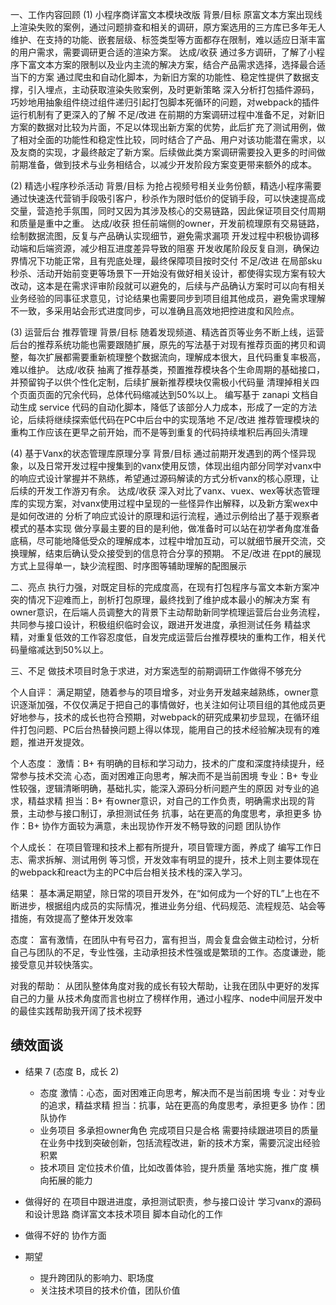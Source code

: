 一、工作内容回顾
  (1) 小程序商详富文本模块改版
    背景/目标
      原富文本方案出现线上渲染失败的案例，通过问题排查和相关的调研，原方案选用的三方库已多年无人维护、在支持的功能、嵌套层级、标签类型等方面都存在限制，难以适应日渐丰富的用户需求，需要调研更合适的渲染方案。
    达成/收获
      通过多方调研，了解了小程序下富文本方案的限制以及业内主流的解决方案，结合产品需求选择，选择最合适当下的方案
      通过爬虫和自动化脚本，为新旧方案的功能性、稳定性提供了数据支撑，引入埋点，主动获取渲染失败案例，及时更新策略
      深入分析打包插件源码，巧妙地用抽象组件绕过组件递归引起打包脚本死循环的问题，对webpack的插件运行机制有了更深入的了解
    不足/改进
      在前期的方案调研过程中准备不足，对新旧方案的数据对比较为片面，不足以体现出新方案的优势，此后扩充了测试用例，做了相对全面的功能性和稳定性比较，同时结合了产品、用户对该功能潜在需求，以及友商的实现，才最终敲定了新方案。后续做此类方案调研需要投入更多的时间做前期准备，做到技术与业务相结合，以减少开发阶段方案变更带来额外的成本。

  (2) 精选小程序秒杀活动
    背景/目标
      为抢占视频号相关业务份额，精选小程序需要通过快速迭代营销手段吸引客户，秒杀作为限时低价的促销手段，可以快速提高成交量，营造抢手氛围，同时又因为其涉及核心的交易链路，因此保证项目交付周期和质量是重中之重。
    达成/收获
      担任前端侧的owner，开发前梳理原有交易链路，绘制数据流图，反复与产品确认实现细节，避免需求漏项
      开发过程中积极协调移动端和后端资源，减少相互进度差异导致的阻塞
      开发收尾阶段反复自测，确保边界情况下功能正常，且有兜底处理，最终保障项目按时交付
    不足/改进
      在局部sku秒杀、活动开始前变更等场景下一开始没有做好相关设计，都使得实现方案有较大改动，这本是在需求评审阶段就可以避免的，后续与产品确认方案时可以向有相关业务经验的同事征求意见，讨论结果也需要同步到项目组其他成员，避免需求理解不一致，多采用站会形式进度同步，可以准确且高效地把控进度和风险点。

  (3) 运营后台 推荐管理
    背景/目标
      随着发现频道、精选首页等业务不断上线，运营后台的推荐系统功能也需要跟随扩展，原先的写法基于对现有推荐页面的拷贝和调整，每次扩展都需要重新梳理整个数据流向，理解成本很大，且代码重复率极高，难以维护。
    达成/收获
      抽离了推荐基类，预置推荐模块各个生命周期的基础接口，并预留钩子以供个性化定制，后续扩展新推荐模块仅需极小代码量
      清理掉相关四个页面页面的冗余代码，总体代码缩减达到50%以上。
      编写基于 zanapi 文档自动生成 service 代码的自动化脚本，降低了该部分人力成本，形成了一定的方法论，后续将继续探索低代码在PC中后台中的实现落地
    不足/改进
      推荐管理模块的重构工作应该在更早之前开始，而不是等到重复的代码持续堆积后再回头清理

  (4) 基于Vanx的状态管理库原理分享
    背景/目标
      通过前期开发遇到的两个怪异现象，以及日常开发过程中搜集到的vanx使用反馈，体现出组内部分同学对vanx中的响应式设计掌握并不熟练，希望通过源码解读的方式分析vanx的核心原理，让后续的开发工作游刃有余。
    达成/收获
      深入对比了vanx、vuex、wex等状态管理库的实现方案，对vanx使用过程中呈现的一些怪异作出解释，以及新方案wex中是如何改进的
      分析了响应式设计的原理和运行流程，通过示例给出了基于观察者模式的基本实现
      做分享最主要的目的是利他，做准备时可以站在初学者角度准备底稿，尽可能地降低受众的理解成本，过程中增加互动，可以就细节展开交流，交换理解，结束后确认受众接受到的信息符合分享的预期。
    不足/改进
      在ppt的展现方式上显得单一，缺少流程图、时序图等辅助理解的配图展示

二、亮点
  执行力强，对既定目标的完成度高，在现有打包程序与富文本新方案冲突的情况下迎难而上，剖析打包原理，最终找到了维护成本最小的解决方案
  有owner意识，在后端人员调整大的背景下主动帮助新同学梳理运营后台业务流程，共同参与接口设计，积极组织临时会议，跟进开发进度，承担测试任务
	精益求精，对重复低效的工作容忍度低，自发完成运营后台推荐模块的重构工作，相关代码量缩减达到50%以上。

三、不足
  做技术项目时急于求进，对方案选型的前期调研工作做得不够充分

个人自评：
  满足期望，随着参与的项目增多，对业务开发越来越熟练，owner意识逐渐加强，不仅仅满足于把自己的事情做好，也关注如何让项目组的其他成员更好地参与，技术的成长也符合预期，对webpack的研究成果初步显现，在循环组件打包问题、PC后台热替换问题上得以体现，能用自己的技术经验解决现有的难题，推进开发提效。

个人态度：
  激情：B+ 有明确的目标和学习动力，技术的广度和深度持续提升，经常参与技术交流
    心态，面对困难正向思考，解决而不是当前困境
  专业：B+ 专业性较强，逻辑清晰明确，基础扎实，能深入源码分析问题产生的原因
    对专业的追求，精益求精
  担当：B+ 有owner意识，对自己的工作负责，明确需求出现的背景，主动参与接口制订，承担测试任务
    抗事，站在更高的角度思考，承担更多
  协作：B+ 协作方面较为满意，未出现协作开发不畅导致的问题
    团队协作

个人成长：
  在项目管理和技术上都有所提升，项目管理方面，养成了 编写工作日志、需求拆解、测试用例 等习惯，开发效率有明显的提升，技术上则主要体现在的webpack和react为主的PC中后台相关技术栈的深入学习。

结果：
  基本满足期望，除日常的项目开发外，在“如何成为一个好的TL”上也在不断进步，根据组内成员的实际情况，推进业务分组、代码规范、流程规范、站会等措施，有效提高了整体开发效率

态度：
  富有激情，在团队中有号召力，富有担当，周会复盘会做主动检讨，分析自己与团队的不足，专业性强，主动承担技术性强或是繁琐的工作。态度谦逊，能接受意见并较快落实。

对我的帮助：
  从团队整体角度对我的成长有较大帮助，让我在团队中更好的发挥自己的力量
  从技术角度而言也树立了榜样作用，通过小程序、node中间层开发中的最佳实践帮助我开阔了技术视野

## 绩效面谈
- 结果 7 (态度 B，成长 2)
  - 态度
    激情：心态，面对困难正向思考，解决而不是当前困境
    专业：对专业的追求，精益求精
    担当：抗事，站在更高的角度思考，承担更多
    协作：团队协作
  - 业务项目
    多承担owner角色
    完成项目只是合格
    需要持续跟进项目的质量
    在业务中找到突破创新，包括流程改进，新的技术方案，需要沉淀出经验积累
  - 技术项目
    定位技术价值，比如改善体验，提升质量
    落地实施，推广度
    横向拓展的能力

- 做得好的
  在项目中跟进进度，承担测试职责，参与接口设计
  学习vanx的源码和设计思路
  商详富文本技术项目
  脚本自动化的工作

- 做得不好的
  协作方面

- 期望
  - 提升跨团队的影响力、职场度
  - 关注技术项目的技术价值，团队价值

